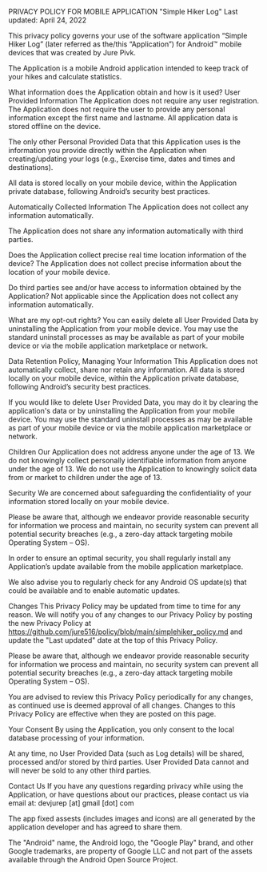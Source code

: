 PRIVACY POLICY FOR MOBILE APPLICATION "Simple Hiker Log"
Last updated: April 24, 2022

This privacy policy governs your use of the software application “Simple Hiker Log” (later referred as the/this “Application”) for Android™ mobile devices that was created by Jure Pivk.

The Application is a mobile Android application intended to keep track of your hikes and calculate statistics.

What information does the Application obtain and how is it used?
User Provided Information
The Application does not require any user registration. The Application does not require the user to provide any personal information except the first name and lastname. All application data is stored offline on the device. 

The only other Personal Provided Data that this Application uses is the information you provide directly within the Application when creating/updating your logs (e.g., Exercise time, dates and times and destinations).

All data is stored locally on your mobile device, within the Application private database, following Android’s security best practices.

Automatically Collected Information
The Application does not collect any information automatically.

The Application does not share any information automatically with third parties.

Does the Application collect precise real time location information of the device?
The Application does not collect precise information about the location of your mobile device.

Do third parties see and/or have access to information obtained by the Application?
Not applicable since the Application does not collect any information automatically.

What are my opt-out rights?
You can easily delete all User Provided Data by uninstalling the Application from your mobile device. You may use the standard uninstall processes as may be available as part of your mobile device or via the mobile application marketplace or network.

Data Retention Policy, Managing Your Information
This Application does not automatically collect, share nor retain any information. All data is stored locally on your mobile device, within the Application private database, following Android’s security best practices.

If you would like to delete User Provided Data, you may do it by clearing the application's data or by uninstalling the Application from your mobile device. You may use the standard uninstall processes as may be available as part of your mobile device or via the mobile application marketplace or network.

Children
Our Application does not address anyone under the age of 13. We do not knowingly collect personally identifiable information from anyone under the age of 13. We do not use the Application to knowingly solicit data from or market to children under the age of 13.

Security
We are concerned about safeguarding the confidentiality of your information stored locally on your mobile device.

Please be aware that, although we endeavor provide reasonable security for information we process and maintain, no security system can prevent all potential security breaches (e.g., a zero-day attack targeting mobile Operating System – OS).

In order to ensure an optimal security, you shall regularly install any Application’s update available from the mobile application marketplace.

We also advise you to regularly check for any Android OS update(s) that could be available and to enable automatic updates.

Changes
This Privacy Policy may be updated from time to time for any reason. We will notify you of any changes to our Privacy Policy by posting the new Privacy Policy at https://github.com/jure516/policy/blob/main/simplehiker_policy.md and update the "Last updated" date at the top of this Privacy Policy.

Please be aware that, although we endeavor provide reasonable security for information we process and maintain, no security system can prevent all potential security breaches (e.g., a zero-day attack targeting mobile Operating System – OS).

You are advised to review this Privacy Policy periodically for any changes, as continued use is deemed approval of all changes. Changes to this Privacy Policy are effective when they are posted on this page.

Your Consent
By using the Application, you only consent to the local database processing of your information.

At any time, no User Provided Data (such as Log details) will be shared, processed and/or stored by third parties. User Provided Data cannot and will never be sold to any other third parties.

Contact Us
If you have any questions regarding privacy while using the Application, or have questions about our practices, please contact us via email at:
devjurep [at] gmail [dot] com

The app fixed assests (includes images and icons) are all generated by the application developer and has agreed to share them.

The "Android" name, the Android logo, the "Google Play" brand, and other Google trademarks, are property of Google LLC and not part of the assets available through the Android Open Source Project.

